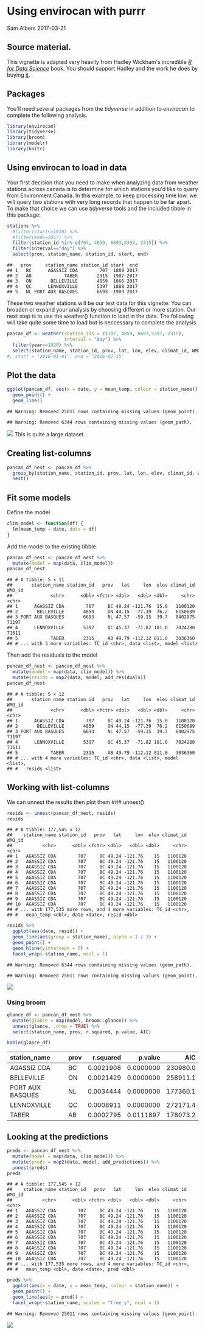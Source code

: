 Using envirocan with purrr
================
Sam Albers
2017-03-21

Source material.
----------------

This vignette is adapted very heavily from Hadley Wickham's incredible [*R for Data Science*](http://r4ds.had.co.nz/) book. You should support Hadley and the work he does by buying [it](https://www.amazon.com/Data-Science-Transform-Visualize-Model/dp/1491910399).

Packages
--------

You'll need several packages from the *tidyverse* in addition to *envirocan* to complete the following analysis.

``` r
library(envirocan)
library(tidyverse)
library(broom)
library(modelr)
library(knitr)
```

Using envirocan to load in data
-------------------------------

Your first decision that you need to make when analyzing data from weather stations across canada is to determine for which stations you'd like to query from Environment Canada. In this example, to keep processing time low, we will query two stations with very long records that happen to be far apart. To make that choice we can use *tidyverse* tools and the included tibble in this package:

``` r
stations %>%
  #filter(start<=1910) %>%
  #filter(end==2017) %>%
  filter(station_id %in% c(707, 4859, 6693,5397, 2315)) %>%
  filter(interval=="day") %>%
  select(prov, station_name, station_id, start, end)
```

    ##   prov     station_name station_id start  end
    ## 1   BC      AGASSIZ CDA        707  1889 2017
    ## 2   AB            TABER       2315  1907 2017
    ## 3   ON       BELLEVILLE       4859  1866 2017
    ## 4   QC      LENNOXVILLE       5397  1888 2017
    ## 5   NL PORT AUX BASQUES       6693  1909 2017

These two weather stations will be our test data for this vignette. You can broaden or expand your analysis by choosing different or more station. Our next step is to use the weather() function to load in the data. The following will take quite some time to load but is neccessary to complete the analysis.

``` r
pancan_df <- weather(station_ids = c(707, 4859, 6693,5397, 2315), 
                     interval = "day") %>%
  filter(year>=1920) %>%
  select(station_name, station_id, prov, lat, lon, elev, climat_id, WMO_id, TC_id, mean_temp, date)
#, start = "2016-01-01", end = "2016-02-15"
```

Plot the data
-------------

``` r
ggplot(pancan_df, aes(x = date, y = mean_temp, colour = station_name)) +
  geom_point() +
  geom_line()
```

    ## Warning: Removed 25011 rows containing missing values (geom_point).

    ## Warning: Removed 6344 rows containing missing values (geom_path).

![](C:\Users\tills\AppData\Local\Temp\RtmpIRlLq5\preview-273015c138a.dir\envirocan_with_purrr_files/figure-markdown_github/raw_plt-1.png) This is quite a large dataset.

Creating list-columns
---------------------

``` r
pancan_df_nest <- pancan_df %>%
  group_by(station_name, station_id, prov, lat, lon, elev, climat_id, WMO_id, TC_id) %>%
  nest()
```

Fit some models
---------------

Define the model

``` r
clim_model <- function(df) {
  lm(mean_temp ~ date, data = df)
}
```

Add the model to the existing tibble

``` r
pancan_df_nest <- pancan_df_nest %>% 
  mutate(model = map(data, clim_model))
pancan_df_nest
```

    ## # A tibble: 5 × 11
    ##       station_name station_id   prov   lat     lon  elev climat_id WMO_id
    ##              <chr>      <dbl> <fctr> <dbl>   <dbl> <dbl>     <chr>  <chr>
    ## 1      AGASSIZ CDA        707     BC 49.24 -121.76  15.0   1100120       
    ## 2       BELLEVILLE       4859     ON 44.15  -77.39  76.2   6150689       
    ## 3 PORT AUX BASQUES       6693     NL 47.57  -59.15  39.7   8402975  71197
    ## 4      LENNOXVILLE       5397     QC 45.37  -71.82 181.0   7024280  71611
    ## 5            TABER       2315     AB 49.79 -112.12 811.0   3036360       
    ## # ... with 3 more variables: TC_id <chr>, data <list>, model <list>

Then add the residuals to the model

``` r
pancan_df_nest <- pancan_df_nest %>% 
  mutate(model = map(data, clim_model)) %>%
  mutate(resids = map2(data, model, add_residuals)) 
pancan_df_nest
```

    ## # A tibble: 5 × 12
    ##       station_name station_id   prov   lat     lon  elev climat_id WMO_id
    ##              <chr>      <dbl> <fctr> <dbl>   <dbl> <dbl>     <chr>  <chr>
    ## 1      AGASSIZ CDA        707     BC 49.24 -121.76  15.0   1100120       
    ## 2       BELLEVILLE       4859     ON 44.15  -77.39  76.2   6150689       
    ## 3 PORT AUX BASQUES       6693     NL 47.57  -59.15  39.7   8402975  71197
    ## 4      LENNOXVILLE       5397     QC 45.37  -71.82 181.0   7024280  71611
    ## 5            TABER       2315     AB 49.79 -112.12 811.0   3036360       
    ## # ... with 4 more variables: TC_id <chr>, data <list>, model <list>,
    ## #   resids <list>

Working with list-columns
-------------------------

We can unnest the results then plot them \#\#\# unnest()

``` r
resids <- unnest(pancan_df_nest, resids)
resids
```

    ## # A tibble: 177,545 × 12
    ##    station_name station_id   prov   lat     lon  elev climat_id WMO_id
    ##           <chr>      <dbl> <fctr> <dbl>   <dbl> <dbl>     <chr>  <chr>
    ## 1   AGASSIZ CDA        707     BC 49.24 -121.76    15   1100120       
    ## 2   AGASSIZ CDA        707     BC 49.24 -121.76    15   1100120       
    ## 3   AGASSIZ CDA        707     BC 49.24 -121.76    15   1100120       
    ## 4   AGASSIZ CDA        707     BC 49.24 -121.76    15   1100120       
    ## 5   AGASSIZ CDA        707     BC 49.24 -121.76    15   1100120       
    ## 6   AGASSIZ CDA        707     BC 49.24 -121.76    15   1100120       
    ## 7   AGASSIZ CDA        707     BC 49.24 -121.76    15   1100120       
    ## 8   AGASSIZ CDA        707     BC 49.24 -121.76    15   1100120       
    ## 9   AGASSIZ CDA        707     BC 49.24 -121.76    15   1100120       
    ## 10  AGASSIZ CDA        707     BC 49.24 -121.76    15   1100120       
    ## # ... with 177,535 more rows, and 4 more variables: TC_id <chr>,
    ## #   mean_temp <dbl>, date <date>, resid <dbl>

``` r
resids %>% 
  ggplot(aes(date, resid)) +
  geom_line(aes(group = station_name), alpha = 1 / 3) + 
  geom_point() +
  geom_hline(yintercept = 0) +
  facet_wrap(~station_name, ncol = 1)
```

    ## Warning: Removed 6344 rows containing missing values (geom_path).

    ## Warning: Removed 25011 rows containing missing values (geom_point).

![](C:\Users\tills\AppData\Local\Temp\RtmpIRlLq5\preview-273015c138a.dir\envirocan_with_purrr_files/figure-markdown_github/resid-1.png)

### Using broom

``` r
glance_df <- pancan_df_nest %>% 
  mutate(glance = map(model, broom::glance)) %>% 
  unnest(glance, .drop = TRUE) %>%
  select(station_name, prov, r.squared, p.value, AIC)

kable(glance_df)
```

| station\_name    | prov |  r.squared|    p.value|       AIC|
|:-----------------|:-----|----------:|----------:|---------:|
| AGASSIZ CDA      | BC   |  0.0021908|  0.0000000|  230980.0|
| BELLEVILLE       | ON   |  0.0021429|  0.0000000|  258911.1|
| PORT AUX BASQUES | NL   |  0.0034444|  0.0000000|  177360.1|
| LENNOXVILLE      | QC   |  0.0008911|  0.0000000|  272171.4|
| TABER            | AB   |  0.0002795|  0.0111897|  178073.2|

Looking at the predictions
--------------------------

``` r
preds <- pancan_df_nest %>% 
  mutate(model = map(data, clim_model)) %>%
  mutate(preds = map2(data, model, add_predictions)) %>%
  unnest(preds)
preds
```

    ## # A tibble: 177,545 × 12
    ##    station_name station_id   prov   lat     lon  elev climat_id WMO_id
    ##           <chr>      <dbl> <fctr> <dbl>   <dbl> <dbl>     <chr>  <chr>
    ## 1   AGASSIZ CDA        707     BC 49.24 -121.76    15   1100120       
    ## 2   AGASSIZ CDA        707     BC 49.24 -121.76    15   1100120       
    ## 3   AGASSIZ CDA        707     BC 49.24 -121.76    15   1100120       
    ## 4   AGASSIZ CDA        707     BC 49.24 -121.76    15   1100120       
    ## 5   AGASSIZ CDA        707     BC 49.24 -121.76    15   1100120       
    ## 6   AGASSIZ CDA        707     BC 49.24 -121.76    15   1100120       
    ## 7   AGASSIZ CDA        707     BC 49.24 -121.76    15   1100120       
    ## 8   AGASSIZ CDA        707     BC 49.24 -121.76    15   1100120       
    ## 9   AGASSIZ CDA        707     BC 49.24 -121.76    15   1100120       
    ## 10  AGASSIZ CDA        707     BC 49.24 -121.76    15   1100120       
    ## # ... with 177,535 more rows, and 4 more variables: TC_id <chr>,
    ## #   mean_temp <dbl>, date <date>, pred <dbl>

``` r
preds %>% 
  ggplot(aes(x = date, y = mean_temp, colour = station_name)) +
  geom_point() +
  geom_line(aes(y = pred)) +
  facet_wrap(~station_name, scales = "free_y", ncol = 1)
```

    ## Warning: Removed 25011 rows containing missing values (geom_point).

![](C:\Users\tills\AppData\Local\Temp\RtmpIRlLq5\preview-273015c138a.dir\envirocan_with_purrr_files/figure-markdown_github/pred-1.png)
